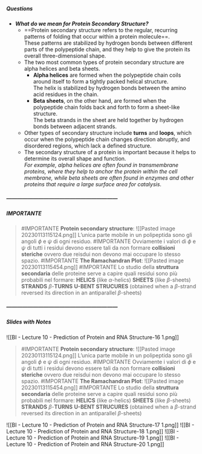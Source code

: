 ##### Questions
- ***What do we mean for Protein Secondary Structure?***
	- ==Protein secondary structure refers to the regular, recurring patterns of folding that occur within a protein molecule==. <br>These patterns are stabilized by hydrogen bonds between different parts of the polypeptide chain, and they help to give the protein its overall three-dimensional shape.
	- The two most common types of protein secondary structure are alpha helices and beta sheets.
		- **Alpha helices** are formed when the polypeptide chain coils around itself to form a tightly packed helical structure. <br>The helix is stabilized by hydrogen bonds between the amino acid residues in the chain.
		- **Beta sheets**, on the other hand, are formed when the polypeptide chain folds back and forth to form a sheet-like structure. <br>The beta strands in the sheet are held together by hydrogen bonds between adjacent strands.
	- Other types of secondary structure include **turns** and **loops**, which occur when the polypeptide chain changes direction abruptly, and disordered regions, which lack a defined structure.
	- The secondary structure of a protein is important because it helps to determine its overall shape and function. <br>*For example, alpha helices are often found in transmembrane proteins, where they help to anchor the protein within the cell membrane, while beta sheets are often found in enzymes and other proteins that require a large surface area for catalysis*.

##### —————————————————————
##### IMPORTANTE

> #IMPORTANTE **Protein secondary structure**: ![[Pasted image 20230113115124.png]]
> L’unica parte mobile in un polipeptida sono gli angoli $\phi$ e $\psi$ di ogni residuo.
> #IMPORTANTE Ovviamente i valori di $\phi$ e $\psi$ di tutti i residui devono essere tali da non formare **collisioni steriche** ovvero due reisdui non devono mai occupare lo stesso spazio.
> #IMPORTANTE **The Ramachandran Plot**: ![[Pasted image 20230113115454.png]]
> #IMPORTANTE Lo studio della **struttura secondaria** delle proteine serve a capire quali residui sono più probabili nel formare:
> **HELICS** (like $\alpha$-helics)
> **SHEETS** (like $\beta$-sheets)
> **STRANDS**
> $\beta$-**TURNS**
> **U-BENT STRUCURES** (obtained when a $\beta$-strand reversed its direction in an antiparallel $\beta$-sheets)

##### —————————————————————
##### Slides with Notes

![[BI - Lecture 10 - Prediction of Protein and RNA Structure-16 1.png]]

> #IMPORTANTE **Protein secondary structure**: ![[Pasted image 20230113115124.png]]
> L’unica parte mobile in un polipeptida sono gli angoli $\phi$ e $\psi$ di ogni residuo.
> #IMPORTANTE Ovviamente i valori di $\phi$ e $\psi$ di tutti i residui devono essere tali da non formare **collisioni steriche** ovvero due reisdui non devono mai occupare lo stesso spazio.
> #IMPORTANTE **The Ramachandran Plot**: ![[Pasted image 20230113115454.png]]
> #IMPORTANTE Lo studio della **struttura secondaria** delle proteine serve a capire quali residui sono più probabili nel formare:
> **HELICS** (like $\alpha$-helics)
> **SHEETS** (like $\beta$-sheets)
> **STRANDS**
> $\beta$-**TURNS**
> **U-BENT STRUCURES** (obtained when a $\beta$-strand reversed its direction in an antiparallel $\beta$-sheets)

![[BI - Lecture 10 - Prediction of Protein and RNA Structure-17 1.png]] ![[BI - Lecture 10 - Prediction of Protein and RNA Structure-18 1.png]] ![[BI - Lecture 10 - Prediction of Protein and RNA Structure-19 1.png]] ![[BI - Lecture 10 - Prediction of Protein and RNA Structure-20 1.png]]
